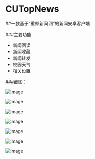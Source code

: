 # CUTopNews

##一款基于“重邮新闻网”的新闻安卓客户端

###主要功能

+ 新闻阅读
+ 新闻收藏
+ 新闻转发
+ 校园天气
+ 相关设置


###截图：

 ![image](https://github.com/lishuang1234/CUTopNews/blob/master/myTopNews/screenshort/1.png)
 
 
 ![image](https://github.com/lishuang1234/CUTopNews/blob/master/myTopNews/screenshort/2.png)
 
 
  ![image](https://github.com/lishuang1234/CUTopNews/blob/master/myTopNews/screenshort/3.png)
  
  
   ![image](https://github.com/lishuang1234/CUTopNews/blob/master/myTopNews/screenshort/4.png)
   
   
 ![image](https://github.com/lishuang1234/CUTopNews/blob/master/myTopNews/screenshort/5.png)
 
 
  ![image](https://github.com/lishuang1234/CUTopNews/blob/master/myTopNews/screenshort/6.png)
  
  
   ![image](https://github.com/lishuang1234/CUTopNews/blob/master/myTopNews/screenshort/7.png)
   
   

